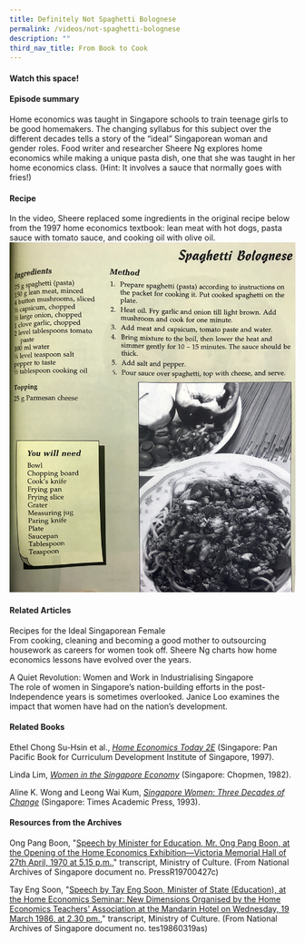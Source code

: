 ```yaml
---
title: Definitely Not Spaghetti Bolognese
permalink: /videos/not-spaghetti-bolognese
description: ""
third_nav_title: From Book to Cook
---
```

#### Watch this space! ####


#### **Episode summary** ####
Home economics was taught in Singapore schools to train teenage girls to be good homemakers. The changing syllabus for this subject over the different decades tells a story of the “ideal” Singaporean woman and gender roles. Food writer and researcher Sheere Ng explores home economics while making a unique pasta dish, one that she was taught in her home economics class. (Hint: It involves a sauce that normally goes with fries!)

#### **Recipe**
In the video, Sheere replaced some ingredients in the original recipe below from the 1997 home economics textbook: lean meat with hot dogs, pasta sauce with tomato sauce, and cooking oil with olive oil. 
![](/images/Videos:%20From%20Book%20to%20Cook/home%20econs%20recipe.jpg)

#### **Related Articles**
<a style="text-decoration: none;" href="/vol-13/issue-4/jan-mar-2018/ideal-sgporean-female"> Recipes for the Ideal Singaporean Female</a>
<br>From cooking, cleaning and becoming a good mother to outsourcing housework as careers for women took off. Sheere Ng charts how home economics lessons have evolved over the years.

<a style="text-decoration: none;" href="/vol-10/issue-2/jul-sep-2014/nation-building-women-singapore">A Quiet Revolution: Women and Work in Industrialising Singapore</a>
<br>The role of women in Singapore’s nation-building efforts in the post-Independence years is sometimes overlooked. Janice Loo examines the impact that women have had on the nation’s development.

#### **Related Books**
Ethel Chong Su-Hsin et al., *[Home Economics Today 2E](https://eservice.nlb.gov.sg/itemholding.aspx?bid=8888488)* (Singapore: Pan Pacific Book for Curriculum Development Institute of Singapore, 1997).

Linda Lim, *[Women in the Singapore Economy](https://eservice.nlb.gov.sg/item_holding.aspx?bid=4080228)* (Singapore: Chopmen, 1982).

Aline K. Wong and Leong Wai Kum, *[Singapore Women: Three Decades of Change](https://eservice.nlb.gov.sg/item_holding.aspx?bid=6442564)* (Singapore: Times Academic Press, 1993).

#### **Resources from the Archives**
Ong Pang Boon, "[Speech by Minister for Education, Mr. Ong Pang Boon, at the Opening of the Home Economics Exhibition—Victoria Memorial Hall of 27th April, 1970 at 5.15 p.m.,](https://www.nas.gov.sg/archivesonline/speeches/record-details/7a96fb67-115d-11e3-83d5-0050568939ad)" transcript, Ministry of Culture. (From National Archives of Singapore document no. PressR19700427c)

Tay Eng Soon, "[Speech by Tay Eng Soon, Minister of State (Education), at the Home Economics Seminar: New Dimensions Organised by the Home Economics Teachers' Association at the Mandarin Hotel on Wednesday, 19 March 1986, at 2.30 pm.](https://www.nas.gov.sg/archivesonline/speeches/record-details/736f9de6-115d-11e3-83d5-0050568939ad)," transcript, Ministry of Culture. (From National Archives of Singapore document no. tes19860319as)